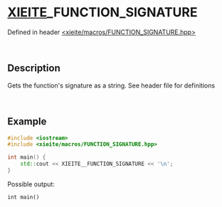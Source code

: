 # [XIEITE](../macros.md)\_FUNCTION\_SIGNATURE
Defined in header [<xieite/macros/FUNCTION_SIGNATURE.hpp>](../../include/xieite/macros/FUNCTION_SIGNATURE.hpp)

&nbsp;

## Description
Gets the function's signature as a string. See header file for definitions

&nbsp;

## Example
```cpp
#include <iostream>
#include <xieite/macros/FUNCTION_SIGNATURE.hpp>

int main() {
    std::cout << XIEITE__FUNCTION_SIGNATURE << '\n';
}
```
Possible output:
```
int main()
```
